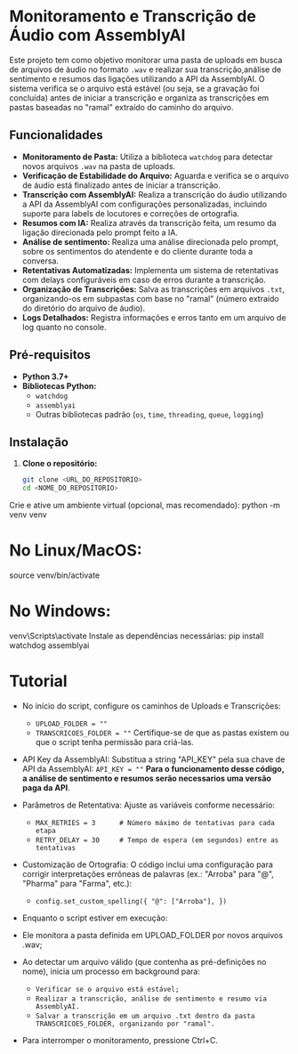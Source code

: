 # Monitoramento e Transcrição de Áudio com AssemblyAI

Este projeto tem como objetivo monitorar uma pasta de uploads em busca de arquivos de áudio no formato `.wav` e realizar sua transcrição,análise de sentimento e resumos das ligações utilizando a API da AssemblyAI. O sistema verifica se o arquivo está estável (ou seja, se a gravação foi concluída) antes de iniciar a transcrição e organiza as transcrições em pastas baseadas no "ramal" extraído do caminho do arquivo.

## Funcionalidades

- **Monitoramento de Pasta:** Utiliza a biblioteca `watchdog` para detectar novos arquivos `.wav` na pasta de uploads.
- **Verificação de Estabilidade do Arquivo:** Aguarda e verifica se o arquivo de áudio está finalizado antes de iniciar a transcrição.
- **Transcrição com AssemblyAI:** Realiza a transcrição do áudio utilizando a API da AssemblyAI com configurações personalizadas, incluindo suporte para labels de locutores e correções de ortografia.
- **Resumos com IA:** Realiza através da transcrição feita, um resumo da ligação direcionada pelo prompt feito a IA.
- **Análise de sentimento:** Realiza uma análise direcionada pelo prompt, sobre os sentimentos do atendente e do cliente durante toda a conversa.
- **Retentativas Automatizadas:** Implementa um sistema de retentativas com delays configuráveis em caso de erros durante a transcrição.
- **Organização de Transcrições:** Salva as transcrições em arquivos `.txt`, organizando-os em subpastas com base no "ramal" (número extraído do diretório do arquivo de áudio).
- **Logs Detalhados:** Registra informações e erros tanto em um arquivo de log quanto no console.

## Pré-requisitos

- **Python 3.7+**
- **Bibliotecas Python:**
  - `watchdog`
  - `assemblyai`
  - Outras bibliotecas padrão (`os`, `time`, `threading`, `queue`, `logging`)

## Instalação

1. **Clone o repositório:**

   ```bash
   git clone <URL_DO_REPOSITORIO>
   cd <NOME_DO_REPOSITORIO>
Crie e ative um ambiente virtual (opcional, mas recomendado):
python -m venv venv
# No Linux/MacOS:
source venv/bin/activate
# No Windows:
venv\Scripts\activate
Instale as dependências necessárias:
pip install watchdog assemblyai

# Tutorial
- No início do script, configure os caminhos de Uploads e Transcrições:
  - `UPLOAD_FOLDER = ""`
  - `TRANSCRICOES_FOLDER = ""`
  Certifique-se de que as pastas existem ou que o script tenha permissão para criá-las.

- API Key da AssemblyAI:
  Substitua a string "API_KEY" pela sua chave de API da AssemblyAI:
  `API_KEY = ""`
  **Para o funcionamento desse código, a análise de sentimento e resumos serão necessarios uma versão paga da API**.

- Parâmetros de Retentativa:
  Ajuste as variáveis conforme necessário:
  - `MAX_RETRIES = 3      # Número máximo de tentativas para cada etapa`
  - `RETRY_DELAY = 30     # Tempo de espera (em segundos) entre as tentativas`

- Customização de Ortografia:
  O código inclui uma configuração para corrigir interpretações errôneas de palavras (ex.: "Arroba" para "@", "Pharma" para "Farma", etc.):

  - `config.set_custom_spelling({
      "@": ["Arroba"],
  })`

 - Enquanto o script estiver em execução:

  - Ele monitora a pasta definida em UPLOAD_FOLDER por novos arquivos .wav;
  - Ao detectar um arquivo válido (que contenha as pré-definições no nome), inicia um processo em background para:
    - `Verificar se o arquivo está estável;`
    - `Realizar a transcrição, análise de sentimento e resumo via AssemblyAI.`
    - `Salvar a transcrição em um arquivo .txt dentro da pasta TRANSCRICOES_FOLDER, organizando por "ramal".`
  - Para interromper o monitoramento, pressione Ctrl+C.
